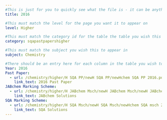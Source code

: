 ```yaml
---
#This is just for you to quickly see what the file is - it can be anything you want
title: 2016

#This must match the level for the page you want it to appear on
level: Higher

#This must match the category id for the table the table you wish this to appear in
category: sqapastpapershigher

#This must match the subject you wish this to appear in
subject: Chemistry

#There should be an entry here for each column in the table you wish to populate:
Year: 2016
Past Paper: 
  - url: /chemistry/higher/H SQA PP/newH SQA PP/newHchem SQA PP 2016.pdf
    link_text: 2016 Past Paper
JABchem Marking Scheme:
  - url: /chemistry/higher/H JABchem Msch/newH JABchem Msch/newH JABchem Msch 2016.pdf
    link_text: JABchem Solutions
SQA Marking Scheme:
  - url: /chemistry/higher/H SQA Msch/newH SQA Msch/newHchem SQA msch 2016.pdf
    link_text: SQA Solutions
---
```

